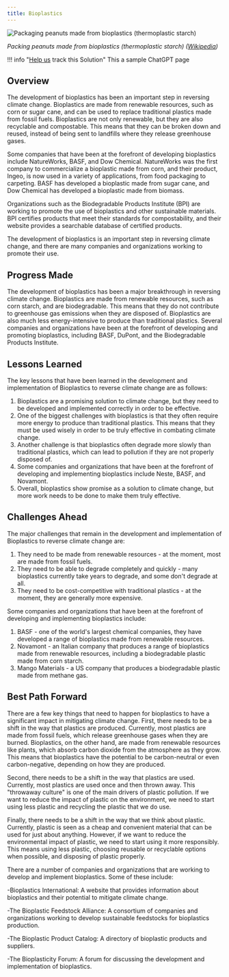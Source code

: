 ```yaml
---
title: Bioplastics
---
```


![Packaging peanuts made from bioplastics (thermoplastic starch) ](img/bioplastic-packing-peanuts.jpg)

_Packing peanuts made from bioplastics (thermoplastic starch) ([Wikipedia](https://commons.wikimedia.org/wiki/File:St%C3%A4rke-Packstoff_P%C3%B6mpel_CG.jpg))_

!!! info "[Help us](../../contribute) track this Solution"
    This a sample ChatGPT page

## Overview

The development of bioplastics has been an important step in reversing climate change. Bioplastics are made from renewable resources, such as corn or sugar cane, and can be used to replace traditional plastics made from fossil fuels. Bioplastics are not only renewable, but they are also recyclable and compostable. This means that they can be broken down and reused, instead of being sent to landfills where they release greenhouse gases.

Some companies that have been at the forefront of developing bioplastics include NatureWorks, BASF, and Dow Chemical. NatureWorks was the first company to commercialize a bioplastic made from corn, and their product, Ingeo, is now used in a variety of applications, from food packaging to carpeting. BASF has developed a bioplastic made from sugar cane, and Dow Chemical has developed a bioplastic made from biomass.

Organizations such as the Biodegradable Products Institute (BPI) are working to promote the use of bioplastics and other sustainable materials. BPI certifies products that meet their standards for compostability, and their website provides a searchable database of certified products.

The development of bioplastics is an important step in reversing climate change, and there are many companies and organizations working to promote their use.

## Progress Made

The development of bioplastics has been a major breakthrough in reversing climate change. Bioplastics are made from renewable resources, such as corn starch, and are biodegradable. This means that they do not contribute to greenhouse gas emissions when they are disposed of. Bioplastics are also much less energy-intensive to produce than traditional plastics. Several companies and organizations have been at the forefront of developing and promoting bioplastics, including BASF, DuPont, and the Biodegradable Products Institute.

## Lessons Learned

The key lessons that have been learned in the development and implementation of Bioplastics to reverse climate change are as follows: 

1. Bioplastics are a promising solution to climate change, but they need to be developed and implemented correctly in order to be effective. 
2. One of the biggest challenges with bioplastics is that they often require more energy to produce than traditional plastics. This means that they must be used wisely in order to be truly effective in combating climate change. 
3. Another challenge is that bioplastics often degrade more slowly than traditional plastics, which can lead to pollution if they are not properly disposed of. 
4. Some companies and organizations that have been at the forefront of developing and implementing bioplastics include Neste, BASF, and Novamont. 
5. Overall, bioplastics show promise as a solution to climate change, but more work needs to be done to make them truly effective.

## Challenges Ahead

The major challenges that remain in the development and implementation of Bioplastics to reverse climate change are:

1. They need to be made from renewable resources - at the moment, most are made from fossil fuels.
2. They need to be able to degrade completely and quickly - many bioplastics currently take years to degrade, and some don't degrade at all.
3. They need to be cost-competitive with traditional plastics - at the moment, they are generally more expensive.

Some companies and organizations that have been at the forefront of developing and implementing bioplastics include:

1. BASF - one of the world's largest chemical companies, they have developed a range of bioplastics made from renewable resources.
2. Novamont - an Italian company that produces a range of bioplastics made from renewable resources, including a biodegradable plastic made from corn starch.
3. Mango Materials - a US company that produces a biodegradable plastic made from methane gas.

## Best Path Forward

There are a few key things that need to happen for bioplastics to have a significant impact in mitigating climate change. First, there needs to be a shift in the way that plastics are produced. Currently, most plastics are made from fossil fuels, which release greenhouse gases when they are burned. Bioplastics, on the other hand, are made from renewable resources like plants, which absorb carbon dioxide from the atmosphere as they grow. This means that bioplastics have the potential to be carbon-neutral or even carbon-negative, depending on how they are produced.

Second, there needs to be a shift in the way that plastics are used. Currently, most plastics are used once and then thrown away. This "throwaway culture" is one of the main drivers of plastic pollution. If we want to reduce the impact of plastic on the environment, we need to start using less plastic and recycling the plastic that we do use.

Finally, there needs to be a shift in the way that we think about plastic. Currently, plastic is seen as a cheap and convenient material that can be used for just about anything. However, if we want to reduce the environmental impact of plastic, we need to start using it more responsibly. This means using less plastic, choosing reusable or recyclable options when possible, and disposing of plastic properly.

There are a number of companies and organizations that are working to develop and implement bioplastics. Some of these include:

-Bioplastics International: A website that provides information about bioplastics and their potential to mitigate climate change.

-The Bioplastic Feedstock Alliance: A consortium of companies and organizations working to develop sustainable feedstocks for bioplastics production.

-The Bioplastic Product Catalog: A directory of bioplastic products and suppliers.

-The Bioplasticity Forum: A forum for discussing the development and implementation of bioplastics.
